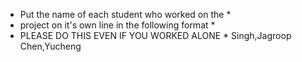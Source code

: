* Put the name of each student who worked on the *
* project on it's own line in the following format *
* PLEASE DO THIS EVEN IF YOU WORKED ALONE *
Singh,Jagroop
Chen,Yucheng
